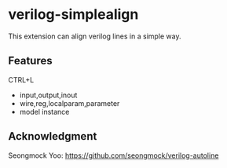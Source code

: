 # verilog-simplealign

This extension can align verilog lines in a simple way.  
## Features
CTRL+L
* input,output,inout
* wire,reg,localparam,parameter
* model instance


## Acknowledgment
Seongmock Yoo: https://github.com/seongmock/verilog-autoline


